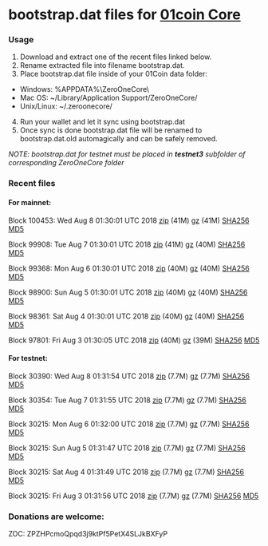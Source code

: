 # bootstrap.dat files for [01coin Core](https://01coin.io)

### Usage

1. Download and extract one of the recent files linked below.
2. Rename extracted file into filename bootstrap.dat.
3. Place bootstrap.dat file inside of your 01Coin data folder:
 - Windows: %APPDATA%\ZeroOneCore\
 - Mac OS: ~/Library/Application Support/ZeroOneCore/
 - Unix/Linux: ~/.zeroonecore/
4. Run your wallet and let it sync using bootstrap.dat
5. Once sync is done bootstrap.dat file will be renamed to bootstrap.dat.old automagically and can be safely removed.

_NOTE: bootstrap.dat for testnet must be placed in **testnet3** subfolder of corresponding ZeroOneCore folder_

### Recent files

#### For mainnet:

Block 100453: Wed Aug  8 01:30:01 UTC 2018 [zip](https://files.01coin.io/mainnet/2018-08-08/bootstrap.dat.zip) (41M) [gz](https://files.01coin.io/mainnet/2018-08-08/bootstrap.dat.tar.gz) (41M) [SHA256](https://files.01coin.io/mainnet/2018-08-08/sha256.txt) [MD5](https://files.01coin.io/mainnet/2018-08-08/md5.txt)

Block 99908: Tue Aug  7 01:30:01 UTC 2018 [zip](https://files.01coin.io/mainnet/2018-08-07/bootstrap.dat.zip) (41M) [gz](https://files.01coin.io/mainnet/2018-08-07/bootstrap.dat.tar.gz) (40M) [SHA256](https://files.01coin.io/mainnet/2018-08-07/sha256.txt) [MD5](https://files.01coin.io/mainnet/2018-08-07/md5.txt)

Block 99368: Mon Aug  6 01:30:01 UTC 2018 [zip](https://files.01coin.io/mainnet/2018-08-06/bootstrap.dat.zip) (40M) [gz](https://files.01coin.io/mainnet/2018-08-06/bootstrap.dat.tar.gz) (40M) [SHA256](https://files.01coin.io/mainnet/2018-08-06/sha256.txt) [MD5](https://files.01coin.io/mainnet/2018-08-06/md5.txt)

Block 98900: Sun Aug  5 01:30:01 UTC 2018 [zip](https://files.01coin.io/mainnet/2018-08-05/bootstrap.dat.zip) (40M) [gz](https://files.01coin.io/mainnet/2018-08-05/bootstrap.dat.tar.gz) (40M) [SHA256](https://files.01coin.io/mainnet/2018-08-05/sha256.txt) [MD5](https://files.01coin.io/mainnet/2018-08-05/md5.txt)

Block 98361: Sat Aug  4 01:30:01 UTC 2018 [zip](https://files.01coin.io/mainnet/2018-08-04/bootstrap.dat.zip) (40M) [gz](https://files.01coin.io/mainnet/2018-08-04/bootstrap.dat.tar.gz) (40M) [SHA256](https://files.01coin.io/mainnet/2018-08-04/sha256.txt) [MD5](https://files.01coin.io/mainnet/2018-08-04/md5.txt)

Block 97801: Fri Aug  3 01:30:05 UTC 2018 [zip](https://files.01coin.io/mainnet/2018-08-03/bootstrap.dat.zip) (40M) [gz](https://files.01coin.io/mainnet/2018-08-03/bootstrap.dat.tar.gz) (39M) [SHA256](https://files.01coin.io/mainnet/2018-08-03/sha256.txt) [MD5](https://files.01coin.io/mainnet/2018-08-03/md5.txt)


#### For testnet:

Block 30390: Wed Aug  8 01:31:54 UTC 2018 [zip](https://files.01coin.io/testnet/2018-08-08/bootstrap.dat.zip) (7.7M) [gz](https://files.01coin.io/testnet/2018-08-08/bootstrap.dat.tar.gz) (7.7M) [SHA256](https://files.01coin.io/testnet/2018-08-08/sha256.txt) [MD5](https://files.01coin.io/testnet/2018-08-08/md5.txt)

Block 30354: Tue Aug  7 01:31:55 UTC 2018 [zip](https://files.01coin.io/testnet/2018-08-07/bootstrap.dat.zip) (7.7M) [gz](https://files.01coin.io/testnet/2018-08-07/bootstrap.dat.tar.gz) (7.7M) [SHA256](https://files.01coin.io/testnet/2018-08-07/sha256.txt) [MD5](https://files.01coin.io/testnet/2018-08-07/md5.txt)

Block 30215: Mon Aug  6 01:32:00 UTC 2018 [zip](https://files.01coin.io/testnet/2018-08-06/bootstrap.dat.zip) (7.7M) [gz](https://files.01coin.io/testnet/2018-08-06/bootstrap.dat.tar.gz) (7.7M) [SHA256](https://files.01coin.io/testnet/2018-08-06/sha256.txt) [MD5](https://files.01coin.io/testnet/2018-08-06/md5.txt)

Block 30215: Sun Aug  5 01:31:47 UTC 2018 [zip](https://files.01coin.io/testnet/2018-08-05/bootstrap.dat.zip) (7.7M) [gz](https://files.01coin.io/testnet/2018-08-05/bootstrap.dat.tar.gz) (7.7M) [SHA256](https://files.01coin.io/testnet/2018-08-05/sha256.txt) [MD5](https://files.01coin.io/testnet/2018-08-05/md5.txt)

Block 30215: Sat Aug  4 01:31:49 UTC 2018 [zip](https://files.01coin.io/testnet/2018-08-04/bootstrap.dat.zip) (7.7M) [gz](https://files.01coin.io/testnet/2018-08-04/bootstrap.dat.tar.gz) (7.7M) [SHA256](https://files.01coin.io/testnet/2018-08-04/sha256.txt) [MD5](https://files.01coin.io/testnet/2018-08-04/md5.txt)

Block 30215: Fri Aug  3 01:31:56 UTC 2018 [zip](https://files.01coin.io/testnet/2018-08-03/bootstrap.dat.zip) (7.7M) [gz](https://files.01coin.io/testnet/2018-08-03/bootstrap.dat.tar.gz) (7.7M) [SHA256](https://files.01coin.io/testnet/2018-08-03/sha256.txt) [MD5](https://files.01coin.io/testnet/2018-08-03/md5.txt)


### Donations are welcome:

ZOC: ZPZHPcmoQpqd3j9ktPf5PetX4SLJkBXFyP
